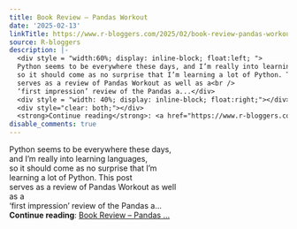 ```yaml
---
title: Book Review – Pandas Workout
date: '2025-02-13'
linkTitle: https://www.r-bloggers.com/2025/02/book-review-pandas-workout/
source: R-bloggers
description: |-
  <div style = "width:60%; display: inline-block; float:left; ">
  Python seems to be everywhere these days, and I’m really into learning languages,<br />
  so it should come as no surprise that I’m learning a lot of Python. This post<br />
  serves as a review of Pandas Workout as well as a<br />
  ‘first impression’ review of the Pandas a...</div>
  <div style = "width: 40%; display: inline-block; float:right;"></div>
  <div style="clear: both;"></div>
  <strong>Continue reading</strong>: <a href="https://www.r-bloggers.com/2025/02/book-review-pandas-workout/">Book Review – Pandas ...
disable_comments: true
---
```

<div style = "width:60%; display: inline-block; float:left; ">
Python seems to be everywhere these days, and I’m really into learning languages,<br />
so it should come as no surprise that I’m learning a lot of Python. This post<br />
serves as a review of Pandas Workout as well as a<br />
‘first impression’ review of the Pandas a...</div>
<div style = "width: 40%; display: inline-block; float:right;"></div>
<div style="clear: both;"></div>
<strong>Continue reading</strong>: <a href="https://www.r-bloggers.com/2025/02/book-review-pandas-workout/">Book Review – Pandas ...